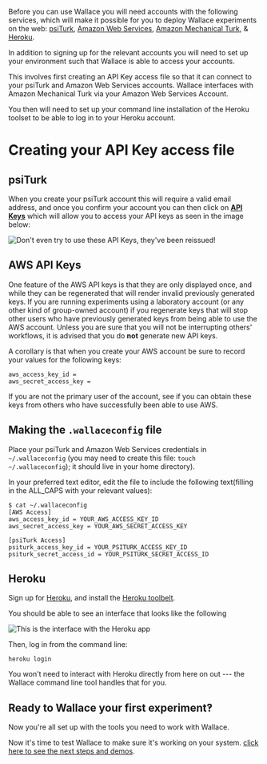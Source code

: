 Before you can use Wallace you will need accounts with the following services, which will make it possible for you to deploy Wallace experiments on the web: [psiTurk](https://psiturk.org/register), [Amazon Web Services](http://aws.amazon.com/), [Amazon Mechanical Turk](https://requester.mturk.com/), & [Heroku](https://signup.heroku.com/identity).

In addition to signing up for the relevant accounts you will need to set up your environment such that Wallace is able to access your accounts. 

This involves first creating an API Key access file so that it can connect to your psiTurk and Amazon Web Services accounts. Wallace interfaces with Amazon Mechanical Turk via your Amazon Web Services Account. 

You then will need to set up your command line installation of the Heroku toolset to be able to log in to your Heroku account. 

# Creating your API Key access file

## psiTurk 

When you create your psiTurk account this will require a valid email address, and once you confirm your account you can then click on [**API Keys**](https://psiturk.org/dashboard/api_credentials) which will allow you to access your API keys as seen in the image below:

![Don't even try to use these API Keys, they've been reissued!](http://note.io/145nfz4)

## AWS API Keys
One feature of the AWS API keys is that they are only displayed once, and while they can be regenerated that will render invalid previously generated keys. If you are running experiments using a laboratory account (or any other kind of group-owned account) if you regenerate keys that will stop other users who have previously generated keys from being able to use the AWS account. Unless you are sure that you will not be interrupting others' workflows, it is advised that you do **not** generate new API keys. 

A corollary is that when you create your AWS account be sure to record your values for the following keys:

    aws_access_key_id = 
    aws_secret_access_key = 

If you are not the primary user of the account, see if you can obtain these keys from others who have successfully been able to use AWS.

## Making the `.wallaceconfig` file

Place your psiTurk and Amazon Web Services credentials in `~/.wallaceconfig` (you may need to create this file:  `touch ~/.wallaceconfig`); it should live in your home directory). 

In your preferred text editor, edit the file to include the following text(filling in the ALL_CAPS with your relevant values):

    $ cat ~/.wallaceconfig
    [AWS Access]
    aws_access_key_id = YOUR_AWS_ACCESS_KEY_ID
    aws_secret_access_key = YOUR_AWS_SECRET_ACCESS_KEY

    [psiTurk Access]
    psiturk_access_key_id = YOUR_PSITURK_ACCESS_KEY_ID
    psiturk_secret_access_id = YOUR_PSITURK_SECRET_ACCESS_ID

## Heroku

Sign up for [Heroku](https://www.heroku.com/), and install the [Heroku toolbelt](https://toolbelt.heroku.com/). 

You should be able to see an interface that looks like the following

![This is the interface with the Heroku app](http://note.io/11c7tkL)

Then, log in from the command line:


    heroku login


You won't need to interact with Heroku directly from here on out --- the Wallace command line tool handles that for you.

## Ready to Wallace your first experiment‽

Now you're all set up with the tools you need to work with Wallace. 

Now it's time to test Wallace to make sure it's working on your system. [click here to see the next steps and demos](https://github.com/suchow/Wallace/wiki#testing-wallace).
